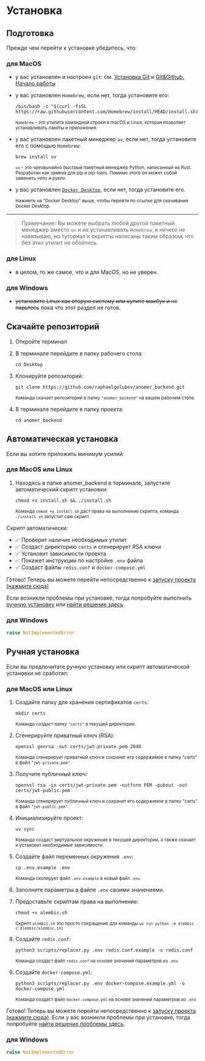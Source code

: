 # Установка

## Подготовка

Прежде чем перейти к установке убедитесь, что:

### для MacOS
- у вас установлен и настроен `git`: см. [Установка Git](https://www.w3schools.com/git/git_install.asp?remote=github) и [Git&Github. Начало работы](https://www.w3schools.com/git/git_remote_getstarted.asp?remote=github)

- у вас установлен `Homebrew`, если нет, тогда установите его:

    ```shell
    /bin/bash -c "$(curl -fsSL https://raw.githubusercontent.com/Homebrew/install/HEAD/install.sh)"
    ```

  <sub> `Homebrew` - это утилита командной строки в macOS и Linux, которая позволяет устанавливать пакеты и приложения. </sub>

- у вас установлен пакетный менеджер `uv`, если нет, тогда установите его с помощью `Homebrew`:

    ```shell
    brew install uv
    ```

  <sub> `uv` - это чрезвычайно быстрый пакетный менеджер Python, написанный на Rust. Разработан как замена для pip и pip-tools. Помимо этого он может собой заменить venv и pyenv. </sub>

- у вас установлен [`Docker Desktop`](https://docs.docker.com/desktop/setup/install/mac-install/), если нет, тогда установите его.

    <sub> Нажимте на "Docker Desktop" выше, чтобы перейти по ссылке для скачивания Docker Desktop. </sub>
---
> Примечание: Вы можете выбрать любой другой пакетный менеджер вместо `uv` и не устанавливать `Homebrew`, я ничего не навязываю, но туториал и скрипты написаны таким образом, что без этих утилит не обойтись. 

### для Linux

- в целом, то же самое, что и для MacOS, но не уверен.


### для Windows
- ~~установите Linux как вторую систему или купите макбук и не парьтесь~~ пока что этот раздел не готов.

## Скачайте репозиторий

1. Откройте терминал

2. В терминале перейдите в папку рабочего стола:
    ```shell
    cd Desktop
    ```

3. Клонируйте репозиторий:
    ```shell
    git clone https://github.com/raphaelgolubev/anomer_backend.git
    ```

    <sub> Команда скачает репозиторий в папку `"anomer_backend"` на вашем рабочем столе. </sub>

4. В терминале перейдите в папку проекта:
    ```shell
    cd anomer_backend
    ```

## Автоматическая установка
Если вы хотите приложить минимум усилий:

### для MacOS или Linux
1. Находясь в папке anomer_backend в терминале, запустите автоматический скрипт установки:
    ```shell
    chmod +x install.sh && ./install.sh
    ```

    <sub> Команда `chmod +x install.sh` даст права на выполнение скрипта, команда `./install.sh` запустит сам скрипт. </sub>

Скрипт автоматически:
- ✅ Проверит наличие необходимых утилит
- ✅ Создаст директорию `certs` и сгенерирует RSA ключи
- ✅ Установит зависимости проекта
- ✅ Покажет инструкции по настройке `.env` файла
- ✅ Создаст файлы `redis.conf` и `docker-compose.yml`

Готово! Теперь вы можете перейти непосредственно к [запуску проекта (нажмите сюда)](LAUNCH.md)

Если возникли проблемы при установке, тогда попробуйте выполнить [ручную установку](#ручная-установка) или [найти решение здесь](TROUBLESHOOTING.md#проблемы-при-установке).

### для Windows
```python
raise NotImplementedError
```

## Ручная установка
Если вы предпочитате ручную установку или скрипт автоматической установки не сработал:

### для MacOS или Linux

1. Создайте папку для хранения сертификатов `certs`:

    ```shell
    mkdir certs
    ```

    <sub> Команда создаст папку `"certs"` в текущей директории. </sub>

2. Сгенерируйте приватный ключ (RSA):

    ```shell
    openssl genrsa -out certs/jwt-private.pem 2048
    ```

    <sub> Команда сгенерирует приватный ключ и сохранит его содержимое в папку "certs" в файл `"jwt-private.pem"`. </sub>

3. Получите публичный ключ:
    ```shell
    openssl rsa -in certs/jwt-private.pem -outform PEM -pubout -out certs/jwt-public.pem
    ```

    <sub> Команда сгенерирует публичный ключ и сохранит его содержимое в папку "certs" в файл `"jwt-public.pem"`. </sub>

4. Инициализируйте проект:
    ```shell
    uv sync
    ```

    <sub> Команда создаст виртуальное окружение в текущей директории, а также скачает и установит необходимые зависимости. </sub>

5. Создайте файл переменных окружения `.env`:
    ```shell
    cp .env.example .env
    ```

    <sub> Команда скопирует файл `.env.example` в новый файл `.env`  </sub>

6. Заполните параметры в файле `.env` своими значениями.

7. Предоставьте скриптам права на выполнение:
    ```shell
    chmod +x alembic.sh
    ```

    <sub> Скрипт `alembic.sh` это просто сокращение для команды `uv run python -m alembic -c alembic/alembic.ini`</sub>

8. Создайте `redis.conf`:
    ```shell
    python3 scripts/replacer.py .env redis.conf.example -o redis.conf
    ```

    <sub> Команда создаст файл `redis.conf` на основе значений параметров из `.env` </sub>

9. Создайте `docker-compose.yml`:
    ```shell
    python3 scripts/replacer.py .env docker-compose.example.yml -o docker-compose.yml
    ```

    <sub> Команда создаст файл `docker-compose.yml` на основе значений параметров из `.env` </sub>

Готово! Теперь вы можете перейти непосредственно к [запуску проекта (нажмите сюда)](LAUNCH.md). Если у вас возникли проблемы при установке, тогда попробуйте [найти решение проблемы здесь](TROUBLESHOOTING.md#проблемы-при-установке).

### для Windows

```python
raise NotImplementedError
```